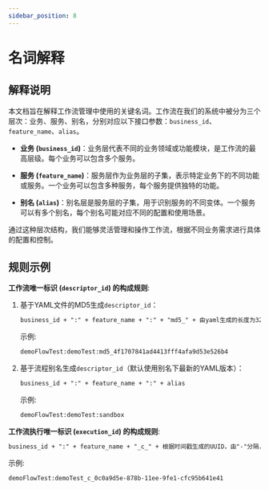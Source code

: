 ```yaml
---
sidebar_position: 8
---
```


# 名词解释

## 解释说明

本文档旨在解释工作流管理中使用的关键名词。工作流在我们的系统中被分为三个层次：业务、服务、别名，分别对应以下接口参数：`business_id`、`feature_name`、`alias`。

- **业务 (`business_id`)**：业务层代表不同的业务领域或功能模块，是工作流的最高层级。每个业务可以包含多个服务。

- **服务 (`feature_name`)**：服务层作为业务层的子集，表示特定业务下的不同功能或服务。一个业务可以包含多种服务，每个服务提供独特的功能。

- **别名 (`alias`)**：别名层是服务层的子集，用于识别服务的不同变体。一个服务可以有多个别名，每个别名可能对应不同的配置和使用场景。

通过这种层次结构，我们能够灵活管理和操作工作流，根据不同业务需求进行具体的配置和控制。

## 规则示例

**工作流唯一标识 (`descriptor_id`) 的构成规则**:

1. 基于YAML文件的MD5生成`descriptor_id`：

   ```txt
   business_id + ":" + feature_name + ":" + "md5_" + 由yaml生成的长度为32的md5字符串
   ```

   示例:

   ```txt
   demoFlowTest:demoTest:md5_4f1707841ad4413fff4afa9d53e526b4
   ```

2. 基于流程别名生成`descriptor_id`（默认使用别名下最新的YAML版本）：

   ```txt
   business_id + ":" + feature_name + ":" + alias
   ```

   示例:

   ```txt
   demoFlowTest:demoTest:sandbox
   ```

**工作流执行唯一标识 (`execution_id`) 的构成规则**:

```txt
business_id + ":" + feature_name + "_c_" + 根据时间戳生成的UUID，由"-"分隔，总长度为36
```

示例:

```txt
demoFlowTest:demoTest_c_0c0a9d5e-878b-11ee-9fe1-cfc95b641e41
```

